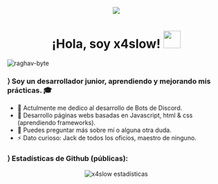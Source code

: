<p align="Center" ><img src="https://forthebadge.com/images/badges/contains-cat-gifs.svg"</p>

<h1 align="Center"> ¡Hola, soy x4slow! <img src="https://media.giphy.com/media/WUlplcMpOCEmTGBtBW/giphy.gif" width="40px"> </h1>
<p align="left"> <img src="https://komarev.com/ghpvc/?username=x4slow" alt="raghav-byte" /> </p>

### ⟩ Soy un desarrollador junior, aprendiendo y mejorando mis prácticas. 🎓

- 🔭 Actulmente me dedico al desarrollo de Bots de Discord.
- 🌱 Desarrollo páginas webs basadas en Javascript, html & css (aprendiendo frameworks).
- 💬 Puedes preguntar más sobre mí o alguna otra duda.
- ⚡ Dato curioso: Jack de todos los oficios, maestro de ninguno.

### ⟩ Estadísticas de Github (públicas):
<p align="center" >
<img alt="x4slow estadísticas" src="https://github-readme-stats.vercel.app/api?username=x4slow&show_icons=true&theme=merko"  > </p>
